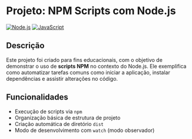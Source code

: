 # Projeto: NPM Scripts com Node.js

[![Node.js](https://img.shields.io/badge/Node.js-18.x-green?style=flat-square&logo=node.js)](https://nodejs.org/)
[![JavaScript](https://img.shields.io/badge/JavaScript-ES6+-yellow?style=flat-square&logo=javascript)](https://developer.mozilla.org/pt-BR/docs/Web/JavaScript)


## Descrição

Este projeto foi criado para fins educacionais, com o objetivo de demonstrar o uso de **scripts NPM** no contexto do Node.js. Ele exemplifica como automatizar tarefas comuns como iniciar a aplicação, instalar dependências e assistir alterações no código.

## Funcionalidades

- Execução de scripts via `npm`
- Organização básica de estrutura de projeto
- Criação automática de diretório `dist`
- Modo de desenvolvimento com `watch` (modo observador)